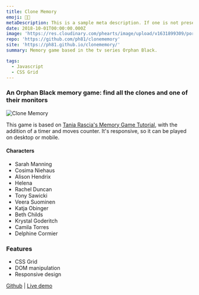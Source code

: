 ```yaml
---
title: Clone Memory
emoji: 👩🏻
metaDescription: This is a sample meta description. If one is not present in your page/project's front matter, the default metadata.desciption will be used instead.
date: 2018-10-01T00:00:00.000Z
image: 'https://res.cloudinary.com/phearts/image/upload/v1631899309/portfolio/clonememory.jpg'
repo: 'https://github.com/ph81/clonememory'
site: 'https://ph81.github.io/clonememory/'
summary: Memory game based in the tv series Orphan Black. 

tags:
  - Javascript
  - CSS Grid
---
```


### An Orphan Black memory game: find all the clones and one of their monitors

![Clone Memory](https://res.cloudinary.com/phearts/image/upload/v1631899309/portfolio/clonememory.jpg)

This game is based on [Tania Rascia's Memory Game Tutorial](https://www.taniarascia.com/how-to-create-a-memory-game-super-mario-with-plain-javascript/), with the addition of a timer and moves counter. It's responsive, so it can be played on desktop or mobile.

#### Characters

* Sarah Manning
* Cosima Niehaus
* Alison Hendrix
* Helena
* Rachel Duncan
* Tony Sawicki
* Veera Suominen
* Katja Obinger
* Beth Childs
* Krystal Goderitch
* Camila Torres
* Delphine Cormier

### Features

* CSS Grid
* DOM manipulation
* Responsive design

[Github](https://github.com/ph81/clonememory) | [Live demo](https://ph81.github.io/clonememory/)
